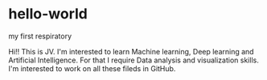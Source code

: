 # hello-world
my first respiratory

Hi!!
  This is JV. I'm interested to learn Machine learning, Deep learning and Artificial Intelligence. For that I require Data analysis and visualization skills. I'm interested to work on all these fileds in GitHub.
      
